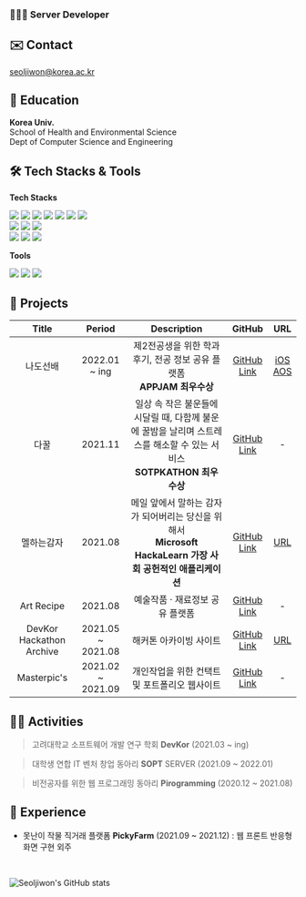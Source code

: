 ### 👩🏻‍💻 **Server Developer**

## ✉️ Contact
seoljiwon@korea.ac.kr

## 🏫 Education
**Korea Univ.**
<br>
School of Health and Environmental Science
<br>
Dept of Computer Science and Engineering

## 🛠 Tech Stacks & Tools

**Tech Stacks**

<img src="https://img.shields.io/badge/Python-3766AB?style=flat-square&logo=Python&logoColor=white"/></a>
<img src="https://img.shields.io/badge/JavaScript-F7DF1E?style=flat-square&logo=JavaScript&logoColor=white"/></a>
<img src="https://img.shields.io/badge/C-A8B9CC?style=flat-square&logo=C&logoColor=white"/></a>
<img src="https://img.shields.io/badge/C++-00599C?style=flat-square&logo=C%2B%2B&logoColor=white"/></a>
<img src="https://img.shields.io/badge/HTML5-E34F26?style=flat-square&logo=HTML5&logoColor=white"/></a>
<img src="https://img.shields.io/badge/CSS3-1572B6?style=flat-square&logo=CSS3&logoColor=white"/></a>
<img src="https://img.shields.io/badge/Svelte-FF3E00?style=flat-square&logo=Svelte&logoColor=white"/></a>
<br>
<img src="https://img.shields.io/badge/Node.js-339933?style=flat-square&logo=Node.js&logoColor=white"/></a>
<img src="https://img.shields.io/badge/Express-000000?style=flat-square&logo=Express&logoColor=white"/></a>
<img src="https://img.shields.io/badge/Django-092E20?style=flat-square&logo=Django&logoColor=white"/></a>
<br>
<img src="https://img.shields.io/badge/PostgreSQL-4169E1?style=flat-square&logo=PostgreSQL&logoColor=white"/></a>
<img src="https://img.shields.io/badge/Firebase-FFCA28?style=flat-square&logo=Firebase&logoColor=white"/></a>
<img src="https://img.shields.io/badge/Amazon AWS-232F3E?style=flat-square&logo=Amazon AWS&logoColor=white"/></a>

**Tools**

<img src="https://img.shields.io/badge/Figma-F24E1E?style=flat-square&logo=Figma&logoColor=white"/></a>
<img src="https://img.shields.io/badge/Git-F05032?style=flat-square&logo=Git&logoColor=white"/></a>
<img src="https://img.shields.io/badge/GitHub-181717?style=flat-square&logo=GitHub&logoColor=white"/></a>

## 📂 Projects
| Title | Period | Description | GitHub | URL |
| :--: | :--: | :--: | :--: | :--: |
| 나도선배 | 2022.01 ~ ing | 제2전공생을 위한 학과 후기, 전공 정보 공유 플랫폼 <br> **APPJAM 최우수상** | [GitHub Link](https://github.com/TeamNado-Sunbae/NadoSunbae-Server) | [iOS](https://apps.apple.com/kr/app/%EB%82%98%EB%8F%84%EC%84%A0%EB%B0%B0/id1605763068?utm_source=iosdownloadlink&utm_medium=instagram&utm_campaign=promotion) <br> [AOS](https://play.google.com/store/apps/details?id=com.nadosunbae_android.app&utm_source=aosdownloadlink&utm_medium=instagram&utm_campaign=promotion) |
| 다꿀 | 2021.11 | 일상 속 작은 불운들에 시달릴 때, 다함께 불운에 꿀밤을 날리며 스트레스를 해소할 수 있는 서비스 <br> **SOTPKATHON 최우수상** | [GitHub Link](https://github.com/Dakkul/Dakkul_Server) | - |
| 멜하는감자 | 2021.08 | 메일 앞에서 말하는 감자가 되어버리는 당신을 위해서 <br> **Microsoft HackaLearn 가장 사회 공헌적인 애플리케이션** | [GitHub Link](https://github.com/double-salary) | [URL](https://yellow-sea-05706b21e.azurestaticapps.net/) |
| Art Recipe | 2021.08 | 예술작품 · 재료정보 공유 플랫폼 | [GitHub Link](https://github.com/ArtRecipe/art_recipe_back) | - |
| DevKor Hackathon Archive | 2021.05 ~ 2021.08 | 해커톤 아카이빙 사이트 | [GitHub Link](https://github.com/DevKor-Team/devkor_hackathon_back) | [URL](https://devk.or.kr/) |
| Masterpic's | 2021.02 ~ 2021.09 | 개인작업을 위한 컨택트 및 포트폴리오 웹사이트 | [GitHub Link](https://github.com/MasterPics) | - |

## 🏃‍♀️ Activities
> 고려대학교 소프트웨어 개발 연구 학회 **DevKor** (2021.03 ~ ing)

> 대학생 연합 IT 벤처 창업 동아리 **SOPT** SERVER (2021.09 ~ 2022.01)

> 비전공자를 위한 웹 프로그래밍 동아리 **Pirogramming** (2020.12 ~ 2021.08) 

## 📌 Experience
- 못난이 작물 직거래 플랫폼 **PickyFarm** (2021.09 ~ 2021.12) : 웹 프론트 반응형 화면 구현 외주

<br>

![Seoljiwon's GitHub stats](https://github-readme-stats.vercel.app/api?username=seoljiwon&show_icons=true&theme=jolly)

<!--
**seoljiwon/seoljiwon** is a ✨ _special_ ✨ repository because its `README.md` (this file) appears on your GitHub profile.

Here are some ideas to get you started:

- 🔭 I’m currently working on ...
- 🌱 I’m currently learning ...
- 👯 I’m looking to collaborate on ...
- 🤔 I’m looking for help with ...
- 💬 Ask me about ...
- 📫 How to reach me: ...
- 😄 Pronouns: ...
- ⚡ Fun fact: ...
-->

